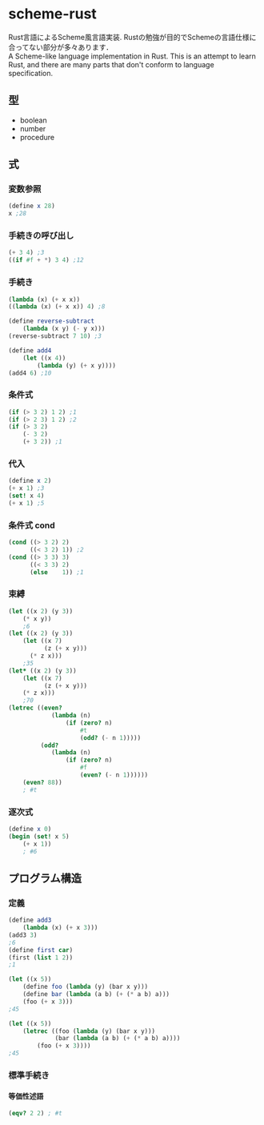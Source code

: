 # scheme-rust

Rust言語によるScheme風言語実装. Rustの勉強が目的でSchemeの言語仕様に合ってない部分が多々あります．  
A Scheme-like language implementation in Rust. This is an attempt to learn Rust, and there are many parts that don't conform to language specification.

## 型

* boolean
* number
* procedure

## 式

### 変数参照

```scheme
(define x 28)
x ;28
```

### 手続きの呼び出し

```scheme
(+ 3 4) ;3
((if #f + *) 3 4) ;12
```

### 手続き

```scheme
(lambda (x) (+ x x))
((lambda (x) (+ x x)) 4) ;8

(define reverse-subtract
    (lambda (x y) (- y x)))
(reverse-subtract 7 10) ;3

(define add4
    (let ((x 4))
        (lambda (y) (+ x y))))
(add4 6) ;10
```

### 条件式

```scheme
(if (> 3 2) 1 2) ;1
(if (> 2 3) 1 2) ;2
(if (> 3 2)
    (- 3 2)
    (+ 3 2)) ;1
```

### 代入

```scheme
(define x 2)
(+ x 1) ;3
(set! x 4)
(+ x 1) ;5
```

### 条件式 cond

```scheme
(cond ((> 3 2) 2)
      ((< 3 2) 1)) ;2
(cond ((> 3 3) 3)
      ((< 3 3) 2)
      (else    1)) ;1
```

### 束縛

```scheme
(let ((x 2) (y 3))
    (* x y))
    ;6
(let ((x 2) (y 3))
    (let ((x 7)
          (z (+ x y)))
      (* z x)))
    ;35
(let* ((x 2) (y 3))
    (let ((x 7)
          (z (+ x y)))
    (* z x)))
    ;70
(letrec ((even?
            (lambda (n)
                (if (zero? n)
                    #t
                    (odd? (- n 1)))))
         (odd?
            (lambda (n)
                (if (zero? n)
                    #f
                    (even? (- n 1))))))
    (even? 88))
    ; #t
```

### 逐次式

```scheme
(define x 0)
(begin (set! x 5)
    (+ x 1))
    ; #6
```

## プログラム構造

### 定義

```scheme
(define add3
    (lambda (x) (+ x 3)))
(add3 3)
;6
(define first car)
(first (list 1 2))
;1

(let ((x 5))
    (define foo (lambda (y) (bar x y)))
    (define bar (lambda (a b) (+ (* a b) a)))
    (foo (+ x 3)))
;45

(let ((x 5))
    (letrec ((foo (lambda (y) (bar x y)))
             (bar (lambda (a b) (+ (* a b) a))))
        (foo (+ x 3))))
;45
```

### 標準手続き

#### 等価性述語

```scheme
(eqv? 2 2) ; #t
```
